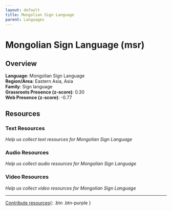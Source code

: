 ```yaml
---
layout: default
title: Mongolian Sign Language
parent: Languages
---
```


# Mongolian Sign Language (msr)

## Overview

**Language**: Mongolian Sign Language  
**Region/Area**: Eastern Asia, Asia  
**Family**: Sign language  
**Grassroots Presence (z-score)**: 0.30  
**Web Presence (z-score)**: -0.77  

## Resources

### Text Resources
*Help us collect text resources for Mongolian Sign Language*

### Audio Resources
*Help us collect audio resources for Mongolian Sign Language*

### Video Resources
*Help us collect video resources for Mongolian Sign Language*

---

[Contribute resources](https://forms.office.com/e/1SfLJx3u1r){: .btn .btn-purple }
